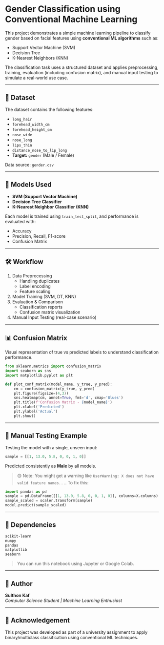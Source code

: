 
# Gender Classification using Conventional Machine Learning

This project demonstrates a simple machine learning pipeline to classify gender based on facial features using **conventional ML algorithms** such as:

- Support Vector Machine (SVM)
- Decision Tree
- K-Nearest Neighbors (KNN)

The classification task uses a structured dataset and applies preprocessing, training, evaluation (including confusion matrix), and manual input testing to simulate a real-world use case.

---

## 📂 Dataset

The dataset contains the following features:
- `long_hair`
- `forehead_width_cm`
- `forehead_height_cm`
- `nose_wide`
- `nose_long`
- `lips_thin`
- `distance_nose_to_lip_long`
- **Target:** `gender` (Male / Female)

Data source: `gender.csv`

---

## 🧠 Models Used

- **SVM (Support Vector Machine)**
- **Decision Tree Classifier**
- **K-Nearest Neighbor Classifier (KNN)**

Each model is trained using `train_test_split`, and performance is evaluated with:
- Accuracy
- Precision, Recall, F1-score
- Confusion Matrix

---

## 🛠️ Workflow

1. Data Preprocessing
   - Handling duplicates
   - Label encoding
   - Feature scaling
2. Model Training (SVM, DT, KNN)
3. Evaluation & Comparison
   - Classification reports
   - Confusion matrix visualization
4. Manual Input Testing (real-case scenario)

---

## 📊 Confusion Matrix

Visual representation of true vs predicted labels to understand classification performance.

```python
from sklearn.metrics import confusion_matrix
import seaborn as sns
import matplotlib.pyplot as plt

def plot_conf_matrix(model_name, y_true, y_pred):
    cm = confusion_matrix(y_true, y_pred)
    plt.figure(figsize=(4,3))
    sns.heatmap(cm, annot=True, fmt='d', cmap='Blues')
    plt.title(f'Confusion Matrix - {model_name}')
    plt.xlabel('Predicted')
    plt.ylabel('Actual')
    plt.show()
```

---

## 🧪 Manual Testing Example

Testing the model with a single, unseen input:

```python
sample = [[1, 13.0, 5.8, 0, 0, 1, 0]]
```

Predicted consistently as **Male** by all models.

> 🟡 Note: You might get a warning like `UserWarning: X does not have valid feature names...`. To fix this:

```python
import pandas as pd
sample = pd.DataFrame([[1, 13.0, 5.8, 0, 0, 1, 0]], columns=X.columns)
sample_scaled = scaler.transform(sample)
model.predict(sample_scaled)
```

---

## 📎 Dependencies

```bash
scikit-learn
numpy
pandas
matplotlib
seaborn
```

> You can run this notebook using Jupyter or Google Colab.

---

## 📌 Author

**Sulthon Kaf**  
_Computer Science Student | Machine Learning Enthusiast_

---

## 🌟 Acknowledgement

This project was developed as part of a university assignment to apply binary/multiclass classification using conventional ML techniques.
